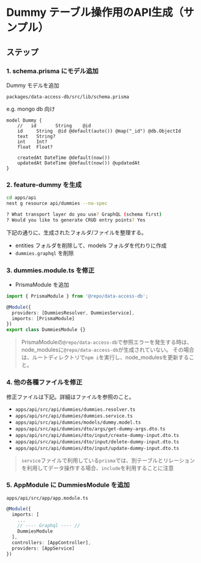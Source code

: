 # Dummy テーブル操作用のAPI生成（サンプル）

## ステップ

### 1. schema.prisma にモデル追加

Dummy モデルを追加

`packages/data-access-db/src/lib/schema.prisma`

e.g. mongo db 向け

```prisma
model Dummy {
    //   id       String    @id
    id     String  @id @default(auto()) @map("_id") @db.ObjectId
    text   String?
    int    Int?
    float  Float?

    createdAt DateTime @default(now())
    updatedAt DateTime @default(now()) @updatedAt
}
```

### 2. feature-dummy を生成

```bash
cd apps/api
nest g resource api/dummies --no-spec

? What transport layer do you use? GraphQL (schema first)
? Would you like to generate CRUD entry points? Yes
```

下記の通りに、生成されたフォルダ/ファイルを整理する。

- entities フォルダを削除して、models フォルダを代わりに作成
- `dummies.graphql` を削除

### 3. dummies.module.ts を修正

- PrismaModule を追加

```ts
import { PrismaModule } from '@repo/data-access-db';

@Module({
  providers: [DummiesResolver, DummiesService],
  imports: [PrismaModule]
})
export class DummiesModule {}
```

> PrismaModuleの`@repo/data-access-db`で参照エラーを発生する時は、
> node_modulesに`@repo/data-access-db`が生成されていない。
> その場合は、ルートディレクトリで`npm i`を実行し、node_modulesを更新すること。

### 4. 他の各種ファイルを修正

修正ファイルは下記。詳細はファイルを参照のこと。

- `apps/api/src/api/dummies/dummies.resolver.ts`
- `apps/api/src/api/dummies/dummies.service.ts`
- `apps/api/src/api/dummies/models/dummy.model.ts`
- `apps/api/src/api/dummies/dto/args/get-dummy-args.dto.ts`
- `apps/api/src/api/dummies/dto/input/create-dummy-input.dto.ts`
- `apps/api/src/api/dummies/dto/input/delete-dummy-input.dto.ts`
- `apps/api/src/api/dummies/dto/input/update-dummy-input.dto.ts`

> `service`ファイルで利用している`prisma`では、別テーブルとリレーションを利用してデータ操作する場合、`include`を利用することに注意

### 5. AppModule に DummiesModule を追加

`apps/api/src/app/app.module.ts`

```ts
@Module({
  imports: [
    ...
    // ---- Graphql ---- //
    DummiesModule
  ],
  controllers: [AppController],
  providers: [AppService]
})
```

